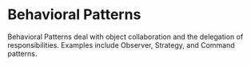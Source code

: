 # Behavioral Patterns

Behavioral Patterns deal with object collaboration and the delegation of responsibilities. Examples include Observer, Strategy, and Command patterns.